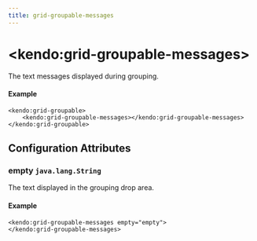 ```yaml
---
title: grid-groupable-messages
---
```


# \<kendo:grid-groupable-messages\>

The text messages displayed during grouping.

#### Example
    <kendo:grid-groupable>
        <kendo:grid-groupable-messages></kendo:grid-groupable-messages>
    </kendo:grid-groupable>

## Configuration Attributes

### empty `java.lang.String`

The text displayed in the grouping drop area.

#### Example
    <kendo:grid-groupable-messages empty="empty">
    </kendo:grid-groupable-messages>

